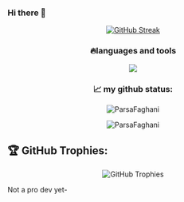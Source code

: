 ### Hi there 👋

<p align="center">
  <a href="https://github.com/ParsaFaghani">
    <img src="https://streak-stats.demolab.com/?user=ParsaFaghani&theme=radical" alt="GitHub Streak" />
  </a>
</p>

<h3 align="center">🔥languages and tools</h3>
<p align="center">
  <a href="https://skillicons.dev">
    <img src="https://skillicons.dev/icons?i=python,cpp,django,godot,rust,postgresql,sqlite&perline=3" />
  </a>
</p>

<h3 align="center">📈 my github status:</h3>
<p align="center"><img src="https://github-readme-stats.vercel.app/api/top-langs?username=ParsaFaghani&show_icons=true&locale=en&layout=compact&theme=highcontrast" alt="ParsaFaghani"/></p>

<p align="center"> <img src="https://github-readme-stats.vercel.app/api?username=ParsaFaghani&show_icons=true&theme=highcontrast" alt="ParsaFaghani" /> </p>


## 🏆 GitHub Trophies:
<p align="center">
  <img src="https://github-profile-trophy.vercel.app/?username=ParsaFaghani&theme=radical&no-frame=false&no-bg=false&margin-w=4" alt="GitHub Trophies" />
</p>

Not a pro dev yet-

